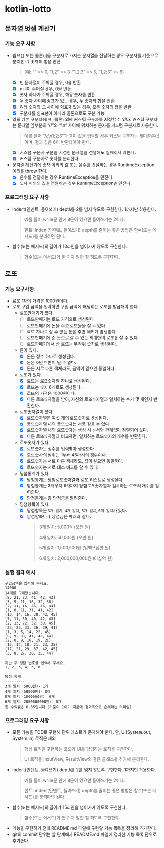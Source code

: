 # kotlin-lotto

## 문자열 덧셈 계산기

### 기능 요구 사항
- 쉼표(,) 또는 콜론(:)을 구분자로 가지는 문자열을 전달하는 경우 구분자를 기준으로 분리한 각 숫자의 합을 반환
  > (예: “” => 0, "1,2" => 3, "1,2,3" => 6, “1,2:3” => 6)
  - [x] 빈 문자열이 주어질 경우, 0을 반환
  - [x] null이 주어질 경우, 0을 반환
  - [x] 숫자 하나가 주어질 경우, 해당 숫자를 반환
  - [x] 두 숫자 사이에 쉼표가 있는 경우, 두 숫자의 합을 반환
  - [x] 여러 숫자와 그 사이에 쉼표가 있는 경우, 모든 숫자의 합을 반환
  - [x] 구분자를 쉼표만이 아니라 콜론으로도 구분 가능
  
- 앞의 기본 구분자(쉼표, 콜론) 외에 커스텀 구분자를 지정할 수 있다. 커스텀 구분자는 문자열 앞부분의 “//”와 “\n” 사이에 위치하는 문자를 커스텀 구분자로 사용한다.
  > 예를 들어 “//;\n1;2;3”과 같이 값을 입력할 경우 커스텀 구분자는 세미콜론(;)이며, 결과 값은 6이 반환되어야 한다.
  - [x] 커스텀 구분자 구문을 지정한 문자열을 전달해도 실패하지 않는다.
  - [x] 커스텀 구분자로 숫자를 분리한다.
  
- 문자열 계산기에 숫자 이외의 값 또는 음수를 전달하는 경우 RuntimeException 예외를 throw 한다.
  - [x] 음수를 전달하는 경우 RuntimeException을 던진다.
  - [x] 숫자 이외의 값을 전달하는 경우 RuntimeException을 던진다.

### 프로그래밍 요구 사항
- indent(인덴트, 들여쓰기) depth를 2를 넘지 않도록 구현한다. 1까지만 허용한다.
  > 예를 들어 while문 안에 if문이 있으면 들여쓰기는 2이다.
  > 
  > 힌트: indent(인덴트, 들여쓰기) depth를 줄이는 좋은 방법은 함수(또는 메서드)를 분리하면 된다.
- 함수(또는 메서드)의 길이가 10라인을 넘어가지 않도록 구현한다.
  > 함수(또는 메서드)가 한 가지 일만 잘 하도록 구현한다.

## 로또

### 기능 요구사항
- 로또 1장의 가격은 1000원이다.
- 로또 구입 금액을 입력하면 구입 금액에 해당하는 로또를 발급해야 한다.
  - 로또판매기가 있다.
    - [ ] 로또판매기는 로또 가격으로 생성된다.
    - [ ] 로또판매기에 돈을 주고 로또들을 살 수 있다.
    - [ ] 로또 하나도 살 수 없는 돈을 주면 에러가 발생한다.
    - [ ] 로또판매기에 준 돈으로 살 수 있는 최대한의 로또를 살 수 있다.
    - [ ] 로또판매기에서 산 로또는 무작위 숫자로 생성된다.
  - 돈이 있다.
    - [x] 돈은 정수 하나로 생성된다.
    - [x] 돈은 0원 미만이 될 수 없다.
    - [x] 돈은 서로 다른 객체라도, 금액이 같으면 동일하다.
  - 로또가 있다.
    - [x] 로또는 로또숫자열 하나로 생성된다.
    - [x] 로또는 숫자 6개로도 생성된다.
    - [x] 로또의 가격은 1000원이다.
    - [x] 다른 로또숫자열을 받아, 자신의 로또숫자열과 일치하는 수가 몇 개인지 반환한다.
  - 로또숫자열이 있다.
    - [x] 로또숫자열은 여섯 개의 로또숫자로 생성된다.
    - [x] 로또숫자열 내의 로또숫자는 서로 같을 수 없다.
    - [x] 로또숫자열 내의 로또숫자는 생성 시 순서와 관계없이 정렬되어 있다.
    - [x] 다른 로또숫자열과 비교하면, 일치하는 로또숫자의 개수를 반환한다.
  - 로또숫자가 있다.
    - [x] 로또숫자는 정수를 입력받아 생성한다.
    - [x] 로또숫자의 범위는 1부터 45까지의 정수이다.
    - [x] 로또숫자는 서로 다른 객체라도, 값이 같으면 동일하다.
    - [x] 로또숫자는 서로 대소 비교를 할 수 있다.
  - 당첨통계가 있다.
    - [x] 당첨통계는 당첨로또숫자열과 로또 리스트로 생성된다.
    - [x] 당첨통계는 3개부터 6개까지 당첨로또숫자열과 일치하는 로또의 개수를 알려준다.
    - [x] 당첨통계는 총 당첨금을 알려준다.
  - 당첨항목이 있다.
    - [x] 당첨항목은 `3개 일치`, `4개 일치`, `5개 일치`, `6개 일치`가 있다.
    - [x] 당첨항목마다 당첨금은 아래와 같다.
      > 3개 일치: 5,000원 (오천 원)
      > 
      > 4개 일치: 50,000원 (오만 원)
      > 
      > 5개 일치: 1,500,000원 (일백오십만 원)
      > 
      > 6개 일치: 2,000,000,000원 (이십억 원)
### 실행 결과 예시

```text
구입금액을 입력해 주세요.
14000
14개를 구매했습니다.
[8, 21, 23, 41, 42, 43]
[3, 5, 11, 16, 32, 38]
[7, 11, 16, 35, 36, 44]
[1, 8, 11, 31, 41, 42]
[13, 14, 16, 38, 42, 45]
[7, 11, 30, 40, 42, 43]
[2, 13, 22, 32, 38, 45]
[23, 25, 33, 36, 39, 41]
[1, 3, 5, 14, 22, 45]
[5, 9, 38, 41, 43, 44]
[2, 8, 9, 18, 19, 21]
[13, 14, 18, 21, 23, 35]
[17, 21, 29, 37, 42, 45]
[3, 8, 27, 30, 35, 44]

지난 주 당첨 번호를 입력해 주세요.
1, 2, 3, 4, 5, 6

당첨 통계
---------
3개 일치 (5000원)- 1개
4개 일치 (50000원)- 0개
5개 일치 (1500000원)- 0개
6개 일치 (2000000000원)- 0개
총 수익률은 0.35입니다.(기준이 1이기 때문에 결과적으로 손해라는 의미임)
```

### 프로그래밍 요구 사항
- 모든 기능을 TDD로 구현해 단위 테스트가 존재해야 한다. 단, UI(System.out, System.in) 로직은 제외
  > 핵심 로직을 구현하는 코드와 UI를 담당하는 로직을 구분한다.
  > 
  > UI 로직을 InputView, ResultView와 같은 클래스를 추가해 분리한다.
- indent(인덴트, 들여쓰기) depth를 2를 넘지 않도록 구현한다. 1까지만 허용한다.
  > 예를 들어 while문 안에 if문이 있으면 들여쓰기는 2이다.
  > 
  > 힌트: indent(인덴트, 들여쓰기) depth를 줄이는 좋은 방법은 함수(또는 메서드)를 분리하면 된다.
- 함수(또는 메서드)의 길이가 15라인을 넘어가지 않도록 구현한다.
  > 함수(또는 메서드)가 한 가지 일만 잘 하도록 구현한다.
- 기능을 구현하기 전에 README.md 파일에 구현할 기능 목록을 정리해 추가한다.
- git의 commit 단위는 앞 단계에서 README.md 파일에 정리한 기능 목록 단위로 추가한다.
